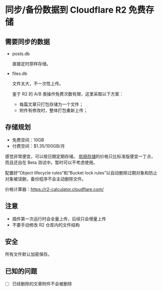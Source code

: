 # 同步/备份数据到 Cloudflare R2 免费存储

## 需要同步的数据

* posts.db

  直接定时原样存储。

* files.db

  文件太大，不一次性上传。

  鉴于 R2 的 A/B 类操作免费次数有限，这里采取以下方案：

  * 每篇文章只打包存储为一个文件；
  * 附件有修改时，整体打包重新上传；

## 存储规划

* 免费空间：10GB
* 付费空间：$1.35/100GB/月

感觉非常便宜，可以按日期定期存储。
[低频存储][lf]的价格只比标准版便宜一丁点，而且还自在 Beta 测试中。暂时可以不考虑使用。

配置好“Object lifecycle rules”和“Bucket lock rules”以自动删除过期对象和防止对象被误删，备份程序不会主动删除文件。

[lf]: https://developers.cloudflare.com/r2/pricing/#r2-pricing

价格计算器：<https://r2-calculator.cloudflare.com/>

## 注意

* 插件第一次运行时会全量上传，后续只会增量上传
* 不要手动修改 R2 仓库内的文件结构

## 安全

所有文件默认加密保存。

## 已知的问题

- [ ] 已经删除的文章附件不会被删除
